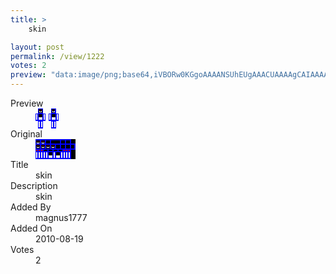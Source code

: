 ```yaml
---
title: >
    skin

layout: post
permalink: /view/1222
votes: 2
preview: "data:image/png;base64,iVBORw0KGgoAAAANSUhEUgAAACUAAAAgCAIAAAAaMSbnAAAABnRSTlMA/wD/AP5AXyvrAAAAt0lEQVRIie2W0Q2DMAxEbcQCzf4jMYvZoO4HQmp9DomrYiqU+4pQHpczsQWrPmkXM5MnVXWfG/XgM1K4v8esglt2QmKBRUjHOEM9nXyRejr53nEnn4iYRUjHOH6/75168Ox6Yr7QbUQ1cI4amKy1nqtpJiKRlYhKeewnsBaw50Mh3Lmfp2r4/Va2H7BVSwm8ronfvZ7ZftnzJT1f8v+LzSeybrPOrDvVxO9+P4ff8Ptnv6vny9l6AeTje0wsK0oUAAAAAElFTkSuQmCC"
---
```

<dl class="side-by-side">
<dt>Preview</dt>
<dd>
    <img class="preview" src="data:image/png;base64,iVBORw0KGgoAAAANSUhEUgAAACUAAAAgCAIAAAAaMSbnAAAABnRSTlMA/wD/AP5AXyvrAAAAt0lEQVRIie2W0Q2DMAxEbcQCzf4jMYvZoO4HQmp9DomrYiqU+4pQHpczsQWrPmkXM5MnVXWfG/XgM1K4v8esglt2QmKBRUjHOEM9nXyRejr53nEnn4iYRUjHOH6/75168Ox6Yr7QbUQ1cI4amKy1nqtpJiKRlYhKeewnsBaw50Mh3Lmfp2r4/Va2H7BVSwm8ronfvZ7ZftnzJT1f8v+LzSeybrPOrDvVxO9+P4ff8Ptnv6vny9l6AeTje0wsK0oUAAAAAElFTkSuQmCC">
</dd>
<dt>Original</dt>
<dd>
    <img class="preview" src="data:image/png;base64,iVBORw0KGgoAAAANSUhEUgAAAEAAAAAgCAYAAACinX6EAAAAuklEQVR42u2YYQqAIAyFd/+z7SxewSJBRcwFmw31/XiR2zL5WD2LiGLcXzQUALwnpQm0eUn/3P85cBXgzgRSfnkAx3dACCEHynmZQMpvAaBWD8AovziAkwUAni9Bz3wDQGuDPjZqCOD4DtDaoI+NGgPQ2KCPjeIRsAKgEX/Q1vuADQBwtqYUlMbeLW23XgIA/BECgLugeHO6QDuWWlhbb7ceAAAAAACACQDaD59Z9QAAAABgAwBb4YMBXFhb9jXm3DC2AAAAAElFTkSuQmCC">
</dd>
<dt>Title</dt>
<dd>skin</dd>
<dt>Description</dt>
<dd>skin</dd>
<dt>Added By</dt>
<dd>magnus1777</dd>
<dt>Added On</dt>
<dd>2010-08-19</dd>
<dt>Votes</dt>
<dd>2</dd>
</dl>
